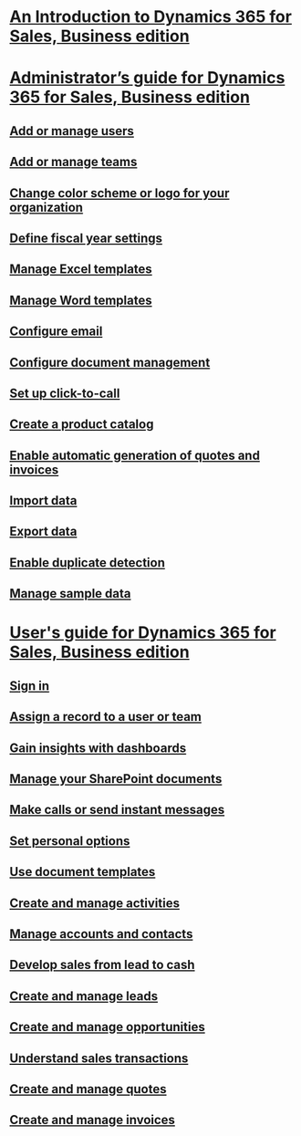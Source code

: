# [An Introduction to Dynamics 365 for Sales, Business edition](introduce-dynamics-365-for-sales-business-edition.md)

# [Administrator’s guide for Dynamics 365 for Sales, Business edition](add-edit-users.md)
## [Add or manage users](add-edit-users.md)
## [Add or manage teams](add-edit-teams.md) 
## [Change color scheme or logo for your organization](change-color-scheme-logo.md)
## [Define fiscal year settings](define-fiscal-year-settings.md)
## [Manage Excel templates](create-manage-excel-templates.md)
## [Manage Word templates](create-manage-word-templates.md)
## [Configure email](integrate-with-exchange-configure-email.md) 
## [Configure document management](configure-document-management.md) 
## [Set up click-to-call](configure-click-to-call.md)
## [Create a product catalog](create-product-catalog.md)
## [Enable automatic generation of quotes and invoices](automatic-generation-quotes-invoices.md) 
## [Import data](import-data.md) 
## [Export data](export-data-template.md) 
## [Enable duplicate detection](enable-duplicate-detection.md) 
## [Manage sample data](manage-sample-data.md)

# [User's guide for Dynamics 365 for Sales, Business edition](get-started.md)
## [Sign in](get-started.md)
## [Assign a record to a user or team](assign-record-user-team.md)
## [Gain insights with dashboards](gain-insights-with-dashboards.md)
## [Manage your SharePoint documents](create-manage-documents.md)
## [Make calls or send instant messages](make-calls-send-instant-messages.md)
## [Set personal options](Set-personal-options.md)
## [Use document templates](use-document-templates-create-standardized-documents.md)
## [Create and manage activities](create-manage-activities.md)
## [Manage accounts and contacts](create-accounts-contacts-customers.md)
## [Develop sales from lead to cash](develop-sales-lead-to-cash.md)
## [Create and manage leads](create-manage-Leads.md)
## [Create and manage opportunities](create-manage-opportunities.md)
## [Understand sales transactions](understand-sales-transactions.md)
## [Create and manage quotes](create-manage-quotes.md)
## [Create and manage invoices](create-manage-invoices.md)

